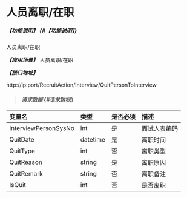 # 人员离职/在职



##### _【功能说明】_ {#【功能说明】}

人员离职/在职


_**【应用场景】**_
人员离职/在职





_**【接口地址】**_

http://ip:port/RecruitAction/Interview/QuitPersonToInterview

> #### _请求数据_ {#请求数据}

| 变量名 | 类型 | 是否必须 | 描述 |
| :--- | :--- | :--- | :--- |
| InterviewPersonSysNo| int | 是 | 面试人表编码 |
| QuitDate| datetime| 是 | 离职时间 |
| QuitType| int | 否 | 离职类型 |
| QuitReason| string| 是 | 离职原因  |
| QuitRemark| string| 否 | 离职备注 |
| IsQuit| int | 否 | 是否离职|
